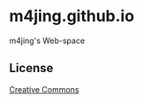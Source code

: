 # m4jing.github.io
m4jing's Web-space


## License

[Creative Commons](http://creativecommons.org/licenses/by-nc-sa/3.0/)